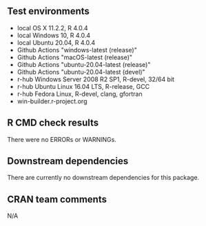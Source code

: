 ## Test environments

* local OS X 11.2.2, R 4.0.4
* local Windows 10, R 4.0.4
* local Ubuntu 20.04, R 4.0.4
* Github Actions "windows-latest (release)"
* Github Actions "macOS-latest (release)"
* Github Actions "ubuntu-20.04-latest (release)"
* Github Actions "ubuntu-20.04-latest (devel)"
* r-hub Windows Server 2008 R2 SP1, R-devel, 32/64 bit
* r-hub Ubuntu Linux 16.04 LTS, R-release, GCC
* r-hub Fedora Linux, R-devel, clang, gfortran
* win-builder.r-project.org

## R CMD check results

There were no ERRORs or WARNINGs.

## Downstream dependencies

There are currently no downstream dependencies for this package.

## CRAN team comments

N/A

